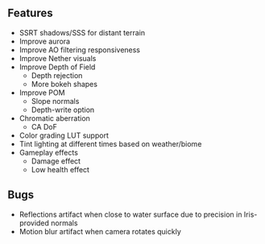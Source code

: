 ## Features
- SSRT shadows/SSS for distant terrain
- Improve aurora 
- Improve AO filtering responsiveness  
- Improve Nether visuals
- Improve Depth of Field 
  - Depth rejection
  - More bokeh shapes
- Improve POM
  - Slope normals
  - Depth-write option
- Chromatic aberration
  - CA DoF 
- Color grading LUT support
- Tint lighting at different times based on weather/biome
- Gameplay effects 
  - Damage effect 
  - Low health effect

## Bugs
- Reflections artifact when close to water surface due to precision in Iris-provided normals 
- Motion blur artifact when camera rotates quickly
